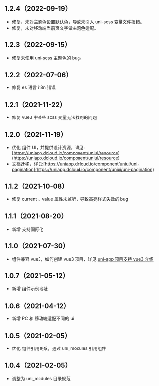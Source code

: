 ## 1.2.4（2022-09-19）

- 修复，未对主题色设置默认色，导致未引入 uni-scss 变量文件报错。
- 修复，未对移动端当前页文字做主题色适配。

## 1.2.3（2022-09-15）

- 修复未使用 uni-scss 主题色的 bug。

## 1.2.2（2022-07-06）

- 修复 es 语言 i18n 错误

## 1.2.1（2021-11-22）

- 修复 vue3 中某些 scss 变量无法找到的问题

## 1.2.0（2021-11-19）

- 优化 组件 UI，并提供设计资源，详见:[https://uniapp.dcloud.io/component/uniui/resource](https://uniapp.dcloud.io/component/uniui/resource)
- 文档迁移，详见:[https://uniapp.dcloud.io/component/uniui/uni-pagination](https://uniapp.dcloud.io/component/uniui/uni-pagination)

## 1.1.2（2021-10-08）

- 修复 current 、value 属性未监听，导致高亮样式失效的 bug

## 1.1.1（2021-08-20）

- 新增 支持国际化

## 1.1.0（2021-07-30）

- 组件兼容 vue3，如何创建 vue3 项目，详见 [uni-app 项目支持 vue3 介绍](https://ask.dcloud.net.cn/article/37834)

## 1.0.7（2021-05-12）

- 新增 组件示例地址

## 1.0.6（2021-04-12）

- 新增 PC 和 移动端适配不同的 ui

## 1.0.5（2021-02-05）

- 优化 组件引用关系，通过 uni_modules 引用组件

## 1.0.4（2021-02-05）

- 调整为 uni_modules 目录规范
